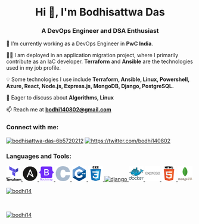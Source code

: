 <h1 align="center">Hi 👋, I'm Bodhisattwa Das</h1>
<h3 align="center">A DevOps Engineer and DSA Enthusiast</h3>

🌱 I’m currently working as a DevOps Engineer in **PwC India**.

👨‍💻 I am deployed in an application migration project, where I primarily contribute as an IaC developer. **Terraform** and **Ansible** are the technologies used in my job profile.

💡 Some technologies I use include **Terraform, Ansible, Linux, Powershell, Azure, React, Node.js, Express.js, MongoDB, Django, PostgreSQL.**

💬 Eager to discuss about **Algorithms, Linux**

📫 Reach me at **bodhi140802@gmail.com**

<h3 align="left">Connect with me:</h3>
<p align="left">
<a href="https://linkedin.com/in/bodhisattwa-das-6b5720212" target="blank"><img align="center" src="https://raw.githubusercontent.com/rahuldkjain/github-profile-readme-generator/master/src/images/icons/Social/linked-in-alt.svg" alt="bodhisattwa-das-6b5720212" height="30" width="40" /></a>
<a href="https://twitter.com/https://twitter.com/bodhi140802" target="blank"><img align="center" src="https://raw.githubusercontent.com/rahuldkjain/github-profile-readme-generator/master/src/images/icons/Social/twitter.svg" alt="https://twitter.com/bodhi140802" height="30" width="40" /></a>
</p>

<h3 align="left">Languages and Tools:</h3>
<p align="left"> 
  <a href="https://www.terraform.io/" target="_blank" rel="noreferrer"> 
    <img src="https://raw.githubusercontent.com/devicons/devicon/master/icons/terraform/terraform-original-wordmark.svg" alt="terraform" width="40" height="40"/> 
  </a> 
  <a href="https://www.ansible.com/" target="_blank" rel="noreferrer"> 
    <img src="https://raw.githubusercontent.com/devicons/devicon/master/icons/ansible/ansible-original.svg" alt="ansible" width="40" height="40"/> 
  </a> 
  <a href="https://getbootstrap.com" target="_blank" rel="noreferrer"> 
    <img src="https://raw.githubusercontent.com/devicons/devicon/master/icons/bootstrap/bootstrap-plain-wordmark.svg" alt="bootstrap" width="40" height="40"/> 
  </a> 
  <a href="https://www.cprogramming.com/" target="_blank" rel="noreferrer"> 
    <img src="https://raw.githubusercontent.com/devicons/devicon/master/icons/c/c-original.svg" alt="c" width="40" height="40"/> 
  </a> 
  <a href="https://www.w3schools.com/cpp/" target="_blank" rel="noreferrer"> 
    <img src="https://raw.githubusercontent.com/devicons/devicon/master/icons/cplusplus/cplusplus-original.svg" alt="cplusplus" width="40" height="40"/> 
  </a> 
  <a href="https://www.w3schools.com/css/" target="_blank" rel="noreferrer"> 
    <img src="https://raw.githubusercontent.com/devicons/devicon/master/icons/css3/css3-original-wordmark.svg" alt="css3" width="40" height="40"/> 
  </a> 
  <a href="https://www.djangoproject.com/" target="_blank" rel="noreferrer"> 
    <img src="https://cdn.worldvectorlogo.com/logos/django.svg" alt="django" width="40" height="40"/> 
  </a> 
  <a href="https://www.docker.com/" target="_blank" rel="noreferrer"> 
    <img src="https://raw.githubusercontent.com/devicons/devicon/master/icons/docker/docker-original-wordmark.svg" alt="docker" width="40" height="40"/> 
  </a> 
  <a href="https://expressjs.com" target="_blank" rel="noreferrer"> 
    <img src="https://raw.githubusercontent.com/devicons/devicon/master/icons/express/express-original-wordmark.svg" alt="express" width="40" height="40"/> 
  </a> 
  <a href="https://www.w3.org/html/" target="_blank" rel="noreferrer"> 
    <img src="https://raw.githubusercontent.com/devicons/devicon/master/icons/html5/html5-original-wordmark.svg" alt="html5" width="40" height="40"/> 
  </a> 
  <a href="https://www.mongodb.com/" target="_blank" rel="noreferrer"> 
    <img src="https://raw.githubusercontent.com/devicons/devicon/master/icons/mongodb/mongodb-original-wordmark.svg" alt="mongodb" width="40" height="40"/> 
  </a> 
  <a href="https://nodejs.org" target="_blank" rel="noreferrer"> 

<p><img align="center" src="https://github-readme-stats-sigma-five.vercel.app/api/top-langs?username=bodhi14&show_icons=true&locale=en&layout=compact" alt="bodhi14" /></p>
<br>

<p><img align="center" src="https://github-readme-streak-stats.herokuapp.com/?user=bodhi14&" alt="bodhi14" /></p>
